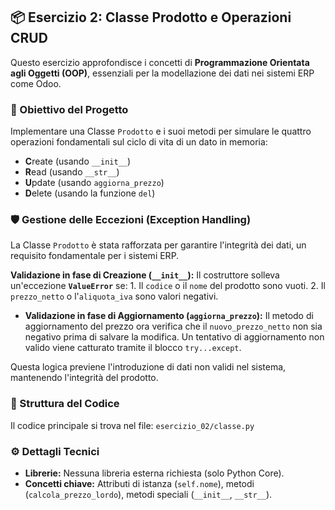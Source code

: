 ## 📦 Esercizio 2: Classe Prodotto e Operazioni CRUD

Questo esercizio approfondisce i concetti di **Programmazione Orientata agli Oggetti (OOP)**, essenziali per la modellazione dei dati nei sistemi ERP come Odoo.

### 🎯 Obiettivo del Progetto

Implementare una Classe `Prodotto` e i suoi metodi per simulare le quattro operazioni fondamentali sul ciclo di vita di un dato in memoria:
* **C**reate (usando `__init__`)
* **R**ead (usando `__str__`)
* **U**pdate (usando `aggiorna_prezzo`)
* **D**elete (usando la funzione `del`)

### 🛡️ Gestione delle Eccezioni (Exception Handling)

La Classe `Prodotto` è stata rafforzata per garantire l'integrità dei dati, un requisito fondamentale per i sistemi ERP.

**Validazione in fase di Creazione (`__init__`):** Il costruttore solleva un'eccezione **`ValueError`** se:
    1.  Il `codice` o il `nome` del prodotto sono vuoti.
    2.  Il `prezzo_netto` o l'`aliquota_iva` sono valori negativi.

* **Validazione in fase di Aggiornamento (`aggiorna_prezzo`):** Il metodo di aggiornamento del prezzo ora verifica che il `nuovo_prezzo_netto` non sia negativo prima di salvare la modifica. Un tentativo di aggiornamento non valido viene catturato tramite il blocco `try...except`.

Questa logica previene l'introduzione di dati non validi nel sistema, mantenendo l'integrità del prodotto.

### 📁 Struttura del Codice

Il codice principale si trova nel file: `esercizio_02/classe.py`

### ⚙️ Dettagli Tecnici

* **Librerie:** Nessuna libreria esterna richiesta (solo Python Core).
* **Concetti chiave:** Attributi di istanza (`self.nome`), metodi (`calcola_prezzo_lordo`), metodi speciali (`__init__`, `__str__`).

